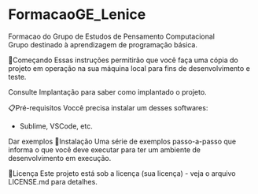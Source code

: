 # FormacaoGE_Lenice
Formacao do Grupo de Estudos de Pensamento Computacional<br>
Grupo destinado à aprendizagem  de programação básica.

🚀Começando
Essas instruções permitirão que você faça uma cópia do projeto em operação na sua máquina local para fins de desenvolvimento e teste.

Consulte Implantação para saber como implantado o projeto.

📋Pré-requisitos
Voccê precisa instalar um desses softwares:
* Sublime, VSCode, etc.

Dar exemplos
🔧Instalação
Uma série de exemplos passo-a-passo que informa o que você deve executar para ter um ambiente de desenvolvimento em execução.

📄Licença
Este projeto está sob a licença (sua licença) - veja o arquivo LICENSE.md para detalhes.
